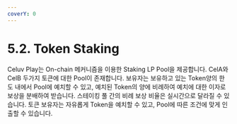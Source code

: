 ```yaml
---
coverY: 0
---
```


# 5.2. Token Staking

Celuv Play는 On-chain 메커니즘을 이용한 Staking LP Pool을 제공합니다. CelA와 CelB 두가지 토큰에 대한 Pool이 존재합니다. 보유자는 보유하고 있는 Token양의 한도 내에서 Pool에 예치할 수 있고, 예치된 Token의 양에 비례하여 예치에 대한 이자로 보상을 분배하여 받습니다. 스테이킹 풀 간의 비례 보상 비율은 실시간으로 달라질 수 있습니다. 토큰 보유자는 자유롭게 Token을 예치할 수 있고, Pool에 따른 조건에 맞게 인출할 수 있습니다.
